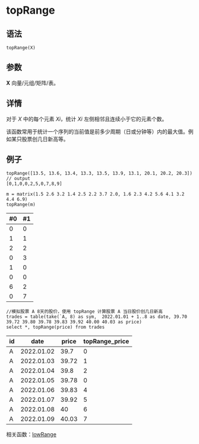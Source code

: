# topRange

## 语法

`topRange(X)`

## 参数

**X** 向量/元组/矩阵/表。

## 详情

对于 *X* 中的每个元素 *Xi*，统计 *Xi* 左侧相邻且连续小于它的元素个数。

该函数常用于统计一个序列的当前值是前多少周期（日或分钟等）内的最大值。例如某只股票创几日新高等。

## 例子

```
topRange([13.5, 13.6, 13.4, 13.3, 13.5, 13.9, 13.1, 20.1, 20.2, 20.3])
// output
[0,1,0,0,2,5,0,7,8,9]

m = matrix(1.5 2.6 3.2 1.4 2.5 2.2 3.7 2.0, 1.6 2.3 4.2 5.6 4.1 3.2 4.4 6.9)
topRange(m)
```

| #0 | #1 |
| --- | --- |
| 0 | 0 |
| 1 | 1 |
| 2 | 2 |
| 0 | 3 |
| 1 | 0 |
| 0 | 0 |
| 6 | 2 |
| 0 | 7 |

```
//模拟股票 A 8天的股价，使用 topRange 计算股票 A 当日股价创几日新高
trades = table(take(`A, 8) as sym,  2022.01.01 + 1..8 as date, 39.70 39.72 39.80 39.78 39.83 39.92 40.00 40.03 as price)
select *, topRange(price) from trades
```

| id | date | price | topRange\_price |
| --- | --- | --- | --- |
| A | 2022.01.02 | 39.7 | 0 |
| A | 2022.01.03 | 39.72 | 1 |
| A | 2022.01.04 | 39.8 | 2 |
| A | 2022.01.05 | 39.78 | 0 |
| A | 2022.01.06 | 39.83 | 4 |
| A | 2022.01.07 | 39.92 | 5 |
| A | 2022.01.08 | 40 | 6 |
| A | 2022.01.09 | 40.03 | 7 |

相关函数：[lowRange](../l/lowRange.html)

